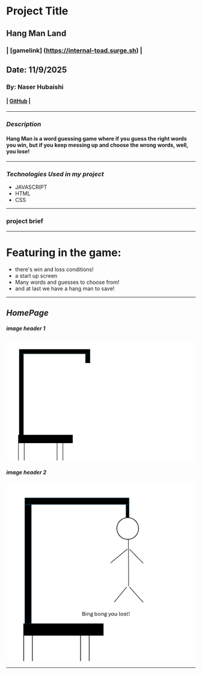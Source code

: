 # Project Title
## Hang Man Land
### | [gamelink] (https://internal-toad.surge.sh) |
## Date: 11/9/2025

### By: Naser Hubaishi

#### | [GitHub](https://github.com/envwx) |
***

### ***Description***
#### Hang Man is a word guessing game where if you guess the right words you win, but if you keep messing up and choose the wrong words, well, you lose!
***

### ***Technologies Used in my project***
* JAVASCRIPT
* HTML
* CSS
***
### project brief

***
# Featuring in the game:
* there's win and loss conditions!
* a start up screen
* Many words and guesses to choose from!
* and at last we have a hang man to save!

***
## ***HomePage***

##### image header 1
![HomePage](/Images/starting.png)

##### image header 2
![Game](/Images/mistake-0.png)
***


